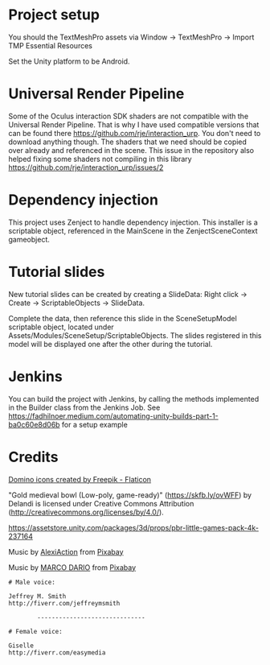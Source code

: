 # Project setup
You should the TextMeshPro assets via Window -> TextMeshPro -> Import TMP Essential Resources

Set the Unity platform to be Android.

# Universal Render Pipeline
Some of the Oculus interaction SDK shaders are not compatible with the Universal Render Pipeline. That is why I have used compatible versions that can be found there https://github.com/rje/interaction_urp. You don't need to download anything though. The shaders that we need should be copied over already and referenced in the scene. This issue in the repository also helped fixing some shaders not compiling in this library https://github.com/rje/interaction_urp/issues/2

# Dependency injection
This project uses Zenject to handle dependency injection. This installer is a scriptable object, referenced in the MainScene in the ZenjectSceneContext gameobject.

# Tutorial slides
New tutorial slides can be created by creating a SlideData: Right click -> Create -> ScriptableObjects -> SlideData.

Complete the data, then reference this slide in the SceneSetupModel scriptable object, located under Assets/Modules/SceneSetup/ScriptableObjects. The slides registered in this model will be displayed one after the other during the tutorial.

# Jenkins
You can build the project with Jenkins, by calling the methods implemented in the Builder class from the Jenkins Job. See https://fadhilnoer.medium.com/automating-unity-builds-part-1-ba0c60e8d06b for a setup example

# Credits
<a href="https://www.flaticon.com/free-icons/domino" title="domino icons">Domino icons created by Freepik - Flaticon</a>

"Gold medieval bowl (Low-poly, game-ready)" (https://skfb.ly/ovWFF) by Delandi is licensed under Creative Commons Attribution (http://creativecommons.org/licenses/by/4.0/).

https://assetstore.unity.com/packages/3d/props/pbr-little-games-pack-4k-237164

Music by <a href="https://pixabay.com/users/alexiaction-26977400/?utm_source=link-attribution&amp;utm_medium=referral&amp;utm_campaign=music&amp;utm_content=126735">AlexiAction</a> from <a href="https://pixabay.com//?utm_source=link-attribution&amp;utm_medium=referral&amp;utm_campaign=music&amp;utm_content=126735">Pixabay</a>

Music by <a href="https://pixabay.com/users/10270511-10270511/?utm_source=link-attribution&amp;utm_medium=referral&amp;utm_campaign=music&amp;utm_content=125178">MARCO DARIO</a> from <a href="https://pixabay.com/music//?utm_source=link-attribution&amp;utm_medium=referral&amp;utm_campaign=music&amp;utm_content=125178">Pixabay</a>

	# Male voice:

	Jeffrey M. Smith
	http://fiverr.com/jeffreymsmith

			------------------------------

	# Female voice:

	Giselle
	http://fiverr.com/easymedia